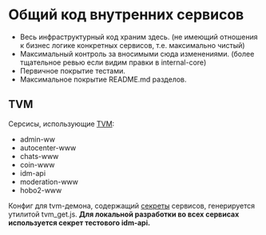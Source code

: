 # Общий код внутренних сервисов

- Весь инфраструктурный код храним здесь. (не имеющий отношения к бизнес логике конкретных сервисов, т.е. максимально чистый)
- Максимальный контроль за вносимыми сюда изменениями. (более тщательное ревью если видим правки в internal-core)
- Первичное покрытие тестами.
- Максимальное покрытие README.md разделов.

## TVM

Серсисы, использующие [TVM](https://wiki.yandex-team.ru/passport/tvm2/):

* admin-ww
* autocenter-www
* chats-www
* coin-www
* idm-api
* moderation-www
* hobo2-www

Конфиг для tvm-демона, содержащий [секреты](https://yav.yandex-team.ru/) сервисов, генерируется утилитой tvm_get.js.
**Для локальной разработки во всех сервисах используется секрет тестового idm-api.**
